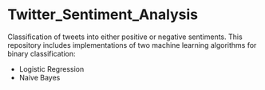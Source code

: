 # Twitter_Sentiment_Analysis
Classification of tweets into either positive or negative sentiments. This repository includes implementations of two machine learning algorithms for binary classification: 
* Logistic Regression  
* Naive Bayes<br>
